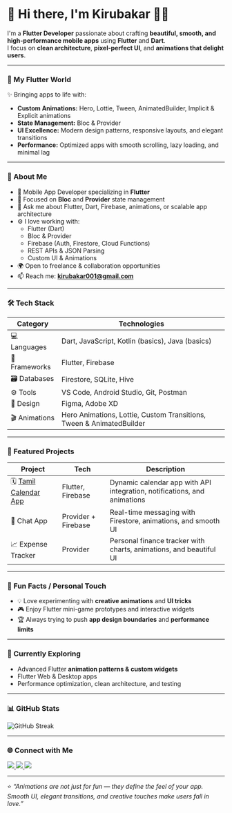 # 👋 Hi there, I'm Kirubakar 👨‍💻

I'm a **Flutter Developer** passionate about crafting **beautiful, smooth, and high-performance mobile apps** using **Flutter** and **Dart**.  
I focus on **clean architecture**, **pixel-perfect UI**, and **animations that delight users**.  

---

### 🎨 My Flutter World
✨ Bringing apps to life with:
- **Custom Animations:** Hero, Lottie, Tween, AnimatedBuilder, Implicit & Explicit animations  
- **State Management:** Bloc & Provider  
- **UI Excellence:** Modern design patterns, responsive layouts, and elegant transitions  
- **Performance:** Optimized apps with smooth scrolling, lazy loading, and minimal lag  

---

### 🚀 About Me
- 💼 Mobile App Developer specializing in **Flutter**
- 🧠 Focused on **Bloc** and **Provider** state management
- 💬 Ask me about Flutter, Dart, Firebase, animations, or scalable app architecture
- ⚙️ I love working with:
  - Flutter (Dart)
  - Bloc & Provider
  - Firebase (Auth, Firestore, Cloud Functions)
  - REST APIs & JSON Parsing
  - Custom UI & Animations
- 🌍 Open to freelance & collaboration opportunities
- 📫 Reach me: **[kirubakar001@gmail.com](mailto:kirubakar001@gmail.com)**

---

### 🛠️ Tech Stack

| Category | Technologies |
|-----------|---------------|
| 💻 Languages | Dart, JavaScript, Kotlin (basics), Java (basics) |
| 🧩 Frameworks | Flutter, Firebase |
| 🗃️ Databases | Firestore, SQLite, Hive |
| ⚙️ Tools | VS Code, Android Studio, Git, Postman |
| 🎨 Design | Figma, Adobe XD |
| 🎬 Animations | Hero Animations, Lottie, Custom Transitions, Tween & AnimatedBuilder |

---

### 📱 Featured Projects
| Project | Tech | Description |
|---------|------|-------------|
| 🗓️ [Tamil Calendar App](https://play.google.com/store) | Flutter, Firebase | Dynamic calendar app with API integration, notifications, and animations |
| 💬 Chat App | Provider + Firebase | Real-time messaging with Firestore, animations, and smooth UI |
| 📈 Expense Tracker | Provider | Personal finance tracker with charts, animations, and beautiful UI |

---

### 🌟 Fun Facts / Personal Touch
- 💡 Love experimenting with **creative animations** and **UI tricks**  
- 🎮 Enjoy Flutter mini-game prototypes and interactive widgets  
- 🏆 Always trying to push **app design boundaries** and **performance limits**

---

### 🧠 Currently Exploring
- Advanced Flutter **animation patterns & custom widgets**  
- Flutter Web & Desktop apps  
- Performance optimization, clean architecture, and testing  

---

### 📊 GitHub Stats
![GitHub Streak](https://streak-stats.demolab.com?user=Kirubakar001&theme=radical)

---

### 🌐 Connect with Me
<p align="left">
  <a href="https://www.linkedin.com/in/kirubakar-c/" target="_blank">
    <img src="https://img.shields.io/badge/LinkedIn-0077B5?style=for-the-badge&logo=linkedin&logoColor=white"/>
  </a>
  <a href="mailto:kirubakar001@gmail.com">
    <img src="https://img.shields.io/badge/Gmail-D14836?style=for-the-badge&logo=gmail&logoColor=white"/>
  </a>
  <a href="https://github.com/Kirubakar001" target="_blank">
    <img src="https://img.shields.io/badge/GitHub-000000?style=for-the-badge&logo=github&logoColor=white"/>
  </a>
</p>

---

⭐️ *“Animations are not just for fun — they define the feel of your app. Smooth UI, elegant transitions, and creative touches make users fall in love.”*
